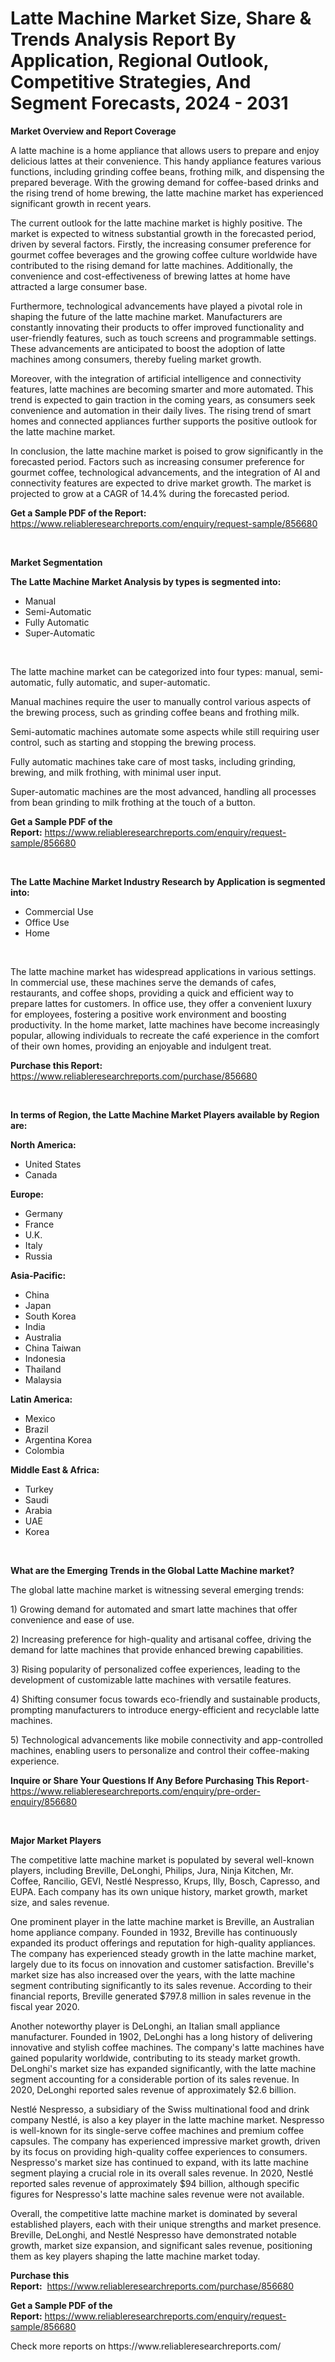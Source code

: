 <p><h1>Latte Machine Market Size, Share & Trends Analysis Report By Application, Regional Outlook, Competitive Strategies, And Segment Forecasts, 2024 - 2031</h1></p><p><strong>Market Overview and Report Coverage</strong></p>
<p><p>A latte machine is a home appliance that allows users to prepare and enjoy delicious lattes at their convenience. This handy appliance features various functions, including grinding coffee beans, frothing milk, and dispensing the prepared beverage. With the growing demand for coffee-based drinks and the rising trend of home brewing, the latte machine market has experienced significant growth in recent years.</p><p>The current outlook for the latte machine market is highly positive. The market is expected to witness substantial growth in the forecasted period, driven by several factors. Firstly, the increasing consumer preference for gourmet coffee beverages and the growing coffee culture worldwide have contributed to the rising demand for latte machines. Additionally, the convenience and cost-effectiveness of brewing lattes at home have attracted a large consumer base.</p><p>Furthermore, technological advancements have played a pivotal role in shaping the future of the latte machine market. Manufacturers are constantly innovating their products to offer improved functionality and user-friendly features, such as touch screens and programmable settings. These advancements are anticipated to boost the adoption of latte machines among consumers, thereby fueling market growth.</p><p>Moreover, with the integration of artificial intelligence and connectivity features, latte machines are becoming smarter and more automated. This trend is expected to gain traction in the coming years, as consumers seek convenience and automation in their daily lives. The rising trend of smart homes and connected appliances further supports the positive outlook for the latte machine market.</p><p>In conclusion, the latte machine market is poised to grow significantly in the forecasted period. Factors such as increasing consumer preference for gourmet coffee, technological advancements, and the integration of AI and connectivity features are expected to drive market growth. The market is projected to grow at a CAGR of 14.4% during the forecasted period.</p></p>
<p><strong>Get a Sample PDF of the Report:</strong> <a href="https://www.reliableresearchreports.com/enquiry/request-sample/856680">https://www.reliableresearchreports.com/enquiry/request-sample/856680</a></p>
<p>&nbsp;</p>
<p><strong>Market Segmentation</strong></p>
<p><strong>The Latte Machine Market Analysis by types is segmented into:</strong></p>
<p><ul><li>Manual</li><li>Semi-Automatic</li><li>Fully Automatic</li><li>Super-Automatic</li></ul></p>
<p>&nbsp;</p>
<p><p>The latte machine market can be categorized into four types: manual, semi-automatic, fully automatic, and super-automatic. </p><p>Manual machines require the user to manually control various aspects of the brewing process, such as grinding coffee beans and frothing milk. </p><p>Semi-automatic machines automate some aspects while still requiring user control, such as starting and stopping the brewing process. </p><p>Fully automatic machines take care of most tasks, including grinding, brewing, and milk frothing, with minimal user input. </p><p>Super-automatic machines are the most advanced, handling all processes from bean grinding to milk frothing at the touch of a button.</p></p>
<p><strong>Get a Sample PDF of the Report:</strong>&nbsp;<a href="https://www.reliableresearchreports.com/enquiry/request-sample/856680">https://www.reliableresearchreports.com/enquiry/request-sample/856680</a></p>
<p>&nbsp;</p>
<p><strong>The Latte Machine Market Industry Research by Application is segmented into:</strong></p>
<p><ul><li>Commercial Use</li><li>Office Use</li><li>Home</li></ul></p>
<p>&nbsp;</p>
<p><p>The latte machine market has widespread applications in various settings. In commercial use, these machines serve the demands of cafes, restaurants, and coffee shops, providing a quick and efficient way to prepare lattes for customers. In office use, they offer a convenient luxury for employees, fostering a positive work environment and boosting productivity. In the home market, latte machines have become increasingly popular, allowing individuals to recreate the café experience in the comfort of their own homes, providing an enjoyable and indulgent treat.</p></p>
<p><strong>Purchase this Report:</strong>&nbsp; <a href="https://www.reliableresearchreports.com/purchase/856680">https://www.reliableresearchreports.com/purchase/856680</a></p>
<p>&nbsp;</p>
<p><strong>In terms of Region, the Latte Machine Market Players available by Region are:</strong></p>
<p>
    <p> <strong> North America: </strong>
        <ul>
            <li>United States</li>
            <li>Canada</li>
        </ul>
        </p> 
    <p> <strong> Europe: </strong>
        <ul>
            <li>Germany</li>
            <li>France</li>
            <li>U.K.</li>
            <li>Italy</li>
            <li>Russia</li>
        </ul>
        </p> 
    <p> <strong> Asia-Pacific: </strong>
        <ul>
            <li>China</li>
            <li>Japan</li>
            <li>South Korea</li>
            <li>India</li>
            <li>Australia</li>
            <li>China Taiwan</li>
            <li>Indonesia</li>
            <li>Thailand</li>
            <li>Malaysia</li>
        </ul>
        </p> 
    <p> <strong> Latin America: </strong>
        <ul>
            <li>Mexico</li>
            <li>Brazil</li>
            <li>Argentina Korea</li>
            <li>Colombia</li>
        </ul>
        </p> 
    <p> <strong> Middle East & Africa: </strong>
        <ul>
            <li>Turkey</li>
            <li>Saudi</li>
            <li>Arabia</li>
            <li>UAE</li>
            <li>Korea</li>
        </ul>
    </p>
    </p>
<p>&nbsp;</p>
<p><strong>What are the Emerging Trends in the Global Latte Machine market?</strong></p>
<p><p>The global latte machine market is witnessing several emerging trends: </p><p>1) Growing demand for automated and smart latte machines that offer convenience and ease of use.</p><p>2) Increasing preference for high-quality and artisanal coffee, driving the demand for latte machines that provide enhanced brewing capabilities.</p><p>3) Rising popularity of personalized coffee experiences, leading to the development of customizable latte machines with versatile features.</p><p>4) Shifting consumer focus towards eco-friendly and sustainable products, prompting manufacturers to introduce energy-efficient and recyclable latte machines.</p><p>5) Technological advancements like mobile connectivity and app-controlled machines, enabling users to personalize and control their coffee-making experience.</p></p>
<p><strong>Inquire or Share Your Questions If Any Before Purchasing This Report</strong>- <a href="https://www.reliableresearchreports.com/enquiry/pre-order-enquiry/856680">https://www.reliableresearchreports.com/enquiry/pre-order-enquiry/856680</a></p>
<p>&nbsp;</p>
<p><strong>Major Market Players</strong></p>
<p><p>The competitive latte machine market is populated by several well-known players, including Breville, DeLonghi, Philips, Jura, Ninja Kitchen, Mr. Coffee, Rancilio, GEVI, Nestlé Nespresso, Krups, Illy, Bosch, Capresso, and EUPA. Each company has its own unique history, market growth, market size, and sales revenue.</p><p>One prominent player in the latte machine market is Breville, an Australian home appliance company. Founded in 1932, Breville has continuously expanded its product offerings and reputation for high-quality appliances. The company has experienced steady growth in the latte machine market, largely due to its focus on innovation and customer satisfaction. Breville's market size has also increased over the years, with the latte machine segment contributing significantly to its sales revenue. According to their financial reports, Breville generated $797.8 million in sales revenue in the fiscal year 2020.</p><p>Another noteworthy player is DeLonghi, an Italian small appliance manufacturer. Founded in 1902, DeLonghi has a long history of delivering innovative and stylish coffee machines. The company's latte machines have gained popularity worldwide, contributing to its steady market growth. DeLonghi's market size has expanded significantly, with the latte machine segment accounting for a considerable portion of its sales revenue. In 2020, DeLonghi reported sales revenue of approximately $2.6 billion.</p><p>Nestlé Nespresso, a subsidiary of the Swiss multinational food and drink company Nestlé, is also a key player in the latte machine market. Nespresso is well-known for its single-serve coffee machines and premium coffee capsules. The company has experienced impressive market growth, driven by its focus on providing high-quality coffee experiences to consumers. Nespresso's market size has continued to expand, with its latte machine segment playing a crucial role in its overall sales revenue. In 2020, Nestlé reported sales revenue of approximately $94 billion, although specific figures for Nespresso's latte machine sales revenue were not available.</p><p>Overall, the competitive latte machine market is dominated by several established players, each with their unique strengths and market presence. Breville, DeLonghi, and Nestlé Nespresso have demonstrated notable growth, market size expansion, and significant sales revenue, positioning them as key players shaping the latte machine market today.</p></p>
<p><strong>Purchase this Report:</strong>&nbsp;&nbsp;<a href="https://www.reliableresearchreports.com/purchase/856680">https://www.reliableresearchreports.com/purchase/856680</a></p>
<p></p>
<p><strong>Get a Sample PDF of the Report:</strong>&nbsp;<a href="https://www.reliableresearchreports.com/enquiry/request-sample/856680">https://www.reliableresearchreports.com/enquiry/request-sample/856680</a></p>
<p>Check more reports on https://www.reliableresearchreports.com/</p>